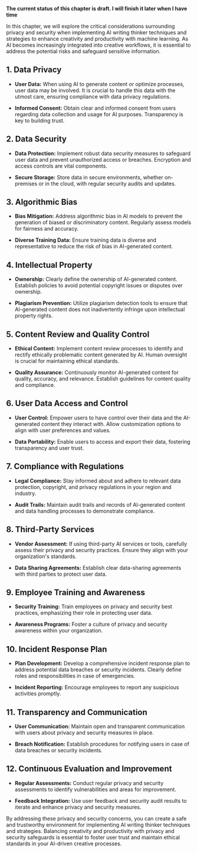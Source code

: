 **The current status of this chapter is draft. I will finish it later when I have time**

In this chapter, we will explore the critical considerations surrounding privacy and security when implementing AI writing thinker techniques and strategies to enhance creativity and productivity with machine learning. As AI becomes increasingly integrated into creative workflows, it is essential to address the potential risks and safeguard sensitive information.

**1. Data Privacy**
-------------------

* **User Data:** When using AI to generate content or optimize processes, user data may be involved. It is crucial to handle this data with the utmost care, ensuring compliance with data privacy regulations.

* **Informed Consent:** Obtain clear and informed consent from users regarding data collection and usage for AI purposes. Transparency is key to building trust.

**2. Data Security**
--------------------

* **Data Protection:** Implement robust data security measures to safeguard user data and prevent unauthorized access or breaches. Encryption and access controls are vital components.

* **Secure Storage:** Store data in secure environments, whether on-premises or in the cloud, with regular security audits and updates.

**3. Algorithmic Bias**
-----------------------

* **Bias Mitigation:** Address algorithmic bias in AI models to prevent the generation of biased or discriminatory content. Regularly assess models for fairness and accuracy.

* **Diverse Training Data:** Ensure training data is diverse and representative to reduce the risk of bias in AI-generated content.

**4. Intellectual Property**
----------------------------

* **Ownership:** Clearly define the ownership of AI-generated content. Establish policies to avoid potential copyright issues or disputes over ownership.

* **Plagiarism Prevention:** Utilize plagiarism detection tools to ensure that AI-generated content does not inadvertently infringe upon intellectual property rights.

**5. Content Review and Quality Control**
-----------------------------------------

* **Ethical Content:** Implement content review processes to identify and rectify ethically problematic content generated by AI. Human oversight is crucial for maintaining ethical standards.

* **Quality Assurance:** Continuously monitor AI-generated content for quality, accuracy, and relevance. Establish guidelines for content quality and compliance.

**6. User Data Access and Control**
-----------------------------------

* **User Control:** Empower users to have control over their data and the AI-generated content they interact with. Allow customization options to align with user preferences and values.

* **Data Portability:** Enable users to access and export their data, fostering transparency and user trust.

**7. Compliance with Regulations**
----------------------------------

* **Legal Compliance:** Stay informed about and adhere to relevant data protection, copyright, and privacy regulations in your region and industry.

* **Audit Trails:** Maintain audit trails and records of AI-generated content and data handling processes to demonstrate compliance.

**8. Third-Party Services**
---------------------------

* **Vendor Assessment:** If using third-party AI services or tools, carefully assess their privacy and security practices. Ensure they align with your organization's standards.

* **Data Sharing Agreements:** Establish clear data-sharing agreements with third parties to protect user data.

**9. Employee Training and Awareness**
--------------------------------------

* **Security Training:** Train employees on privacy and security best practices, emphasizing their role in protecting user data.

* **Awareness Programs:** Foster a culture of privacy and security awareness within your organization.

**10. Incident Response Plan**
------------------------------

* **Plan Development:** Develop a comprehensive incident response plan to address potential data breaches or security incidents. Clearly define roles and responsibilities in case of emergencies.

* **Incident Reporting:** Encourage employees to report any suspicious activities promptly.

**11. Transparency and Communication**
--------------------------------------

* **User Communication:** Maintain open and transparent communication with users about privacy and security measures in place.

* **Breach Notification:** Establish procedures for notifying users in case of data breaches or security incidents.

**12. Continuous Evaluation and Improvement**
---------------------------------------------

* **Regular Assessments:** Conduct regular privacy and security assessments to identify vulnerabilities and areas for improvement.

* **Feedback Integration:** Use user feedback and security audit results to iterate and enhance privacy and security measures.

By addressing these privacy and security concerns, you can create a safe and trustworthy environment for implementing AI writing thinker techniques and strategies. Balancing creativity and productivity with privacy and security safeguards is essential to foster user trust and maintain ethical standards in your AI-driven creative processes.
